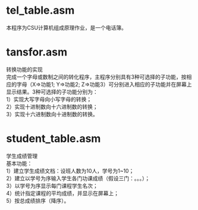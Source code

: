 # tel_table.asm
本程序为CSU计算机组成原理作业，是一个电话簿。

# tansfor.asm
转换功能的实现  
完成一个字母或数制之间的转化程序，主程序分别具有3种可选择的子功能，按相应的字母（X=>功能1; Y=>功能2; Z=>功能3）可分别进入相应的子功能并在屏幕上显示结果。3种可选择的子功能分别为：  
1）实现大写字母向小写字母的转换；  
2）实现十进制数向十六进制数的转换；  
3）实现十六进制数向十进制数的转换。  

# student_table.asm
学生成绩管理  
基本功能：  
1）建立学生成绩文档：设班人数为10人，学号为1~10；  
2）建立以学号为序输入学生各门功课成绩（假设三门：。。。）；  
3）以学号为序显示每门课程学生名次；  
4）统计指定课程的平均成绩，并显示在屏幕上；  
5）按总成绩排序（降序）。  
